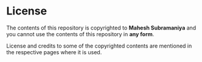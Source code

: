 License
====

The contents of this repository is copyrighted to **Mahesh Subramaniya** and you cannot use the contents of this repository in **any form**.

License and credits to some of the copyrighted contents are mentioned in the respective pages where it is used.